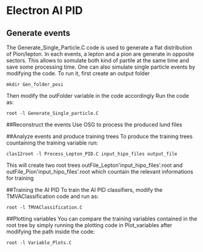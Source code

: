 # Electron AI PID

## Generate events
The Generate_Single_Particle.C code is used to generate a flat distribution of Pion/lepton. In each events, a lepton and a pion are generate in opposite sectors. This allows to somulate both kind of partile at the same time and save some processing time. One can also simulate single particle events by modifying the code.
To run it, first create an output folder
```
mkdir Gen_folder_posi
```
Then modify the outFolder variable in the code accordingly
Run the code as:
```
root -l Generate_Single_particle.C
```

##Reconstruct the events
Use OSG to process the produced lund files

##Analyze events and produce training trees
To produce the training trees countaining the training variable run:
```
clas12root -l Process_Lepton_PID.C input_hipo_files output_file
```
This will create two root trees outFile_Lepton'input_hipo_files'.root and outFile_Pion'input_hipo_files'.root which countain the relevant informations for training

##Training the AI PID
To train the AI PID classifiers, modify the TMVAClassification code and run as:
```
root -l TMVAClassification.C
```

##Plotting variables
You can compare the training variables contained in the root tree by simply running the plotting code in Plot_variables after modifying the path inside the code:
```
root -l Variable_Plots.C
```